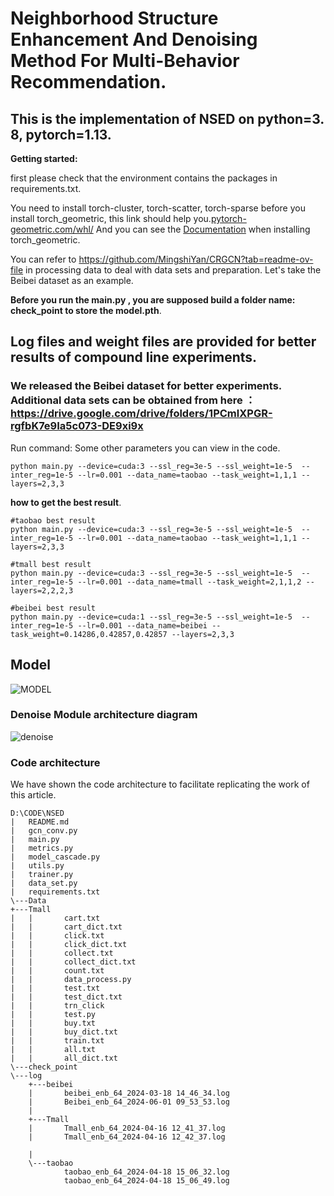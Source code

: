 # Neighborhood Structure Enhancement And Denoising Method For Multi-Behavior Recommendation.

## This is the implementation of NSED on python=3. 8, pytorch=1.13.

**Getting started:**

first please check that the environment contains the packages in requirements.txt.

 You need to install torch-cluster, torch-scatter, torch-sparse before you install torch_geometric, this link should help you.[pytorch-geometric.com/whl/](https://pytorch-geometric.com/whl/) And you can see the [Documentation](https://github.com/rusty1s/pytorch_scatter) when installing torch_geometric.

You can refer to https://github.com/MingshiYan/CRGCN?tab=readme-ov-file in processing data to deal with data sets and preparation. Let's take the Beibei dataset as an example.

**Before you run the main.py , you are supposed build a folder name: check_point to store the model.pth**.

## Log files and weight files are provided for better results of compound line experiments.
### We released the Beibei dataset for better experiments. Additional data sets can be obtained from here ： https://drive.google.com/drive/folders/1PCmlXPGR-rgfbK7e9Ia5c073-DE9xi9x 
Run command: Some other parameters you can view in the code.
```
python main.py --device=cuda:3 --ssl_reg=3e-5 --ssl_weight=1e-5  --inter_reg=1e-5 --lr=0.001 --data_name=taobao --task_weight=1,1,1 --layers=2,3,3
```
**how to get the best result**.
```
#taobao best result
python main.py --device=cuda:3 --ssl_reg=3e-5 --ssl_weight=1e-5  --inter_reg=1e-5 --lr=0.001 --data_name=taobao --task_weight=1,1,1 --layers=2,3,3

#tmall best result
python main.py --device=cuda:3 --ssl_reg=3e-5 --ssl_weight=1e-5  --inter_reg=1e-5 --lr=0.001 --data_name=tmall --task_weight=2,1,1,2 --layers=2,2,2,3

#beibei best result
python main.py --device=cuda:1 --ssl_reg=3e-5 --ssl_weight=1e-5  --inter_reg=1e-5 --lr=0.001 --data_name=beibei --task_weight=0.14286,0.42857,0.42857 --layers=2,3,3
```



## Model 

![MODEL](https://github.com/spider-123456/NSED/assets/73099091/34e7d268-6cec-47a9-b47c-85b51bea530b)


### Denoise Module architecture diagram

![denoise](https://github.com/spider-123456/NSED/assets/73099091/1ea07d17-bca3-4a35-b916-bf2724a0ee07)



### Code architecture

We have shown the code architecture to facilitate replicating the work of this article.

```
D:\CODE\NSED
|   README.md
|   gcn_conv.py
|   main.py
|   metrics.py
|   model_cascade.py
|   utils.py
|   trainer.py
|   data_set.py
|   requirements.txt
\---Data
+---Tmall
|   |       cart.txt
|   |       cart_dict.txt
|   |       click.txt
|   |       click_dict.txt
|   |       collect.txt
|   |       collect_dict.txt
|   |       count.txt
|   |       data_process.py
|   |       test.txt
|   |       test_dict.txt
|   |       trn_click
|   |       test.py
|   |       buy.txt
|   |       buy_dict.txt
|   |       train.txt
|   |       all.txt
|   |       all_dict.txt  
\---check_point  
\---log
    +---beibei
    |       beibei_enb_64_2024-03-18 14_46_34.log
    |       Beibei_enb_64_2024-06-01 09_53_53.log
    |       
    +---Tmall
    |       Tmall_enb_64_2024-04-16 12_41_37.log
    |       Tmall_enb_64_2024-04-16 12_42_37.log

    |       
    \---taobao
            taobao_enb_64_2024-04-18 15_06_32.log
            taobao_enb_64_2024-04-18 15_06_49.log
```

